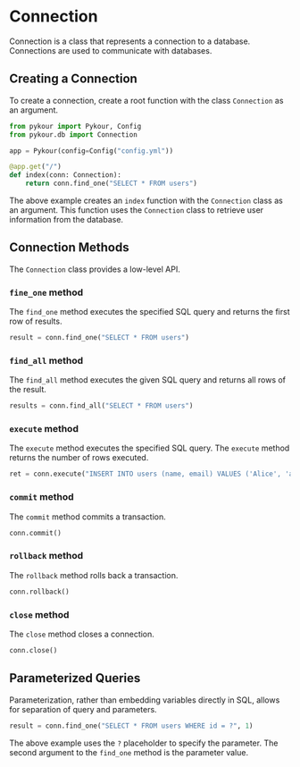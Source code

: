 # Connection

Connection is a class that represents a connection to a database. Connections are used to communicate with databases.

## Creating a Connection

To create a connection, create a root function with the class `Connection` as an argument.

```python
from pykour import Pykour, Config
from pykour.db import Connection

app = Pykour(config=Config("config.yml"))

@app.get("/")
def index(conn: Connection):
    return conn.find_one("SELECT * FROM users")
```

The above example creates an `index` function with the `Connection` class as an argument.
This function uses the `Connection` class to retrieve user information from the database.

## Connection Methods

The `Connection` class provides a low-level API.

### `fine_one` method

The `find_one` method executes the specified SQL query and returns the first row of results.

```python
result = conn.find_one("SELECT * FROM users")
```

### `find_all` method

The ``find_all`` method executes the given SQL query and returns all rows of the result.

```python
results = conn.find_all("SELECT * FROM users")
```

### `execute` method

The `execute` method executes the specified SQL query. The `execute` method returns the number of rows executed.

```python
ret = conn.execute("INSERT INTO users (name, email) VALUES ('Alice', 'alice@example.com')")
```

### `commit` method

The `commit` method commits a transaction.

```python
conn.commit()
```

### `rollback` method

The `rollback` method rolls back a transaction.

```python
conn.rollback()
```

### `close` method

The `close` method closes a connection.

```python
conn.close()
```

## Parameterized Queries

Parameterization, rather than embedding variables directly in SQL, allows for separation of query and parameters.

```python
result = conn.find_one("SELECT * FROM users WHERE id = ?", 1)
```

The above example uses the `?` placeholder to specify the parameter.
The second argument to the `find_one` method is the parameter value.
